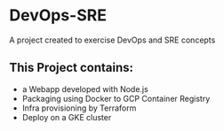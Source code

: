 # DevOps-SRE
A project created to exercise DevOps and SRE concepts

## This Project contains:
- a Webapp developed with Node.js
- Packaging using Docker to GCP Container Registry
- Infra provisioning by Terraform
- Deploy on a GKE cluster
